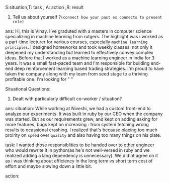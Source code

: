 S:situation,T: task , A: action ,R: result

1. Tell us about yourself ?`(connect how your past ex connects to present role)`

ans: Hi, this is Vinay. I've graduted with a masters in computer science specializing in machine learning from rutgers. The highlight was i worked as a part-time lecturer for various
courses, especially `machine learning principles`. I designed homeworks and took weekly classes. not only it deepened my understanding but learned to effectively convey complex ideas. Before that
I worked as a machine learning engineer in India for 3 years. It was a small fast-paced team and I'm responsible for building end-end deep reinforcement learning based trading strategies. I'm proud to have taken the company along with my team from seed
stage to a thriving profitable one. I'm looking for " "

Situational Questions:

1. Dealt with particularly difficult co-worker / situation?

ans: 
situation: While working at Niveshi, we had a custom front-end to analyze our experiments. It was built in ruby by our CEO when the company was started. But as our requirements
grew, and kept on adding asking for more features, bugs kept on increasing : from system fetching wrong results to ocassional crashing. I realized that's because placing too much proirity on `speed` over `quality` and also
having too many things on his plate.

task:  I wanted those responsiblities to be handed over to other engineer who would rewrite it in python(as he's not well-versed in ruby and we realized adding a lang dependency is unnecessary). We did'nt agree on it as i was thinking about efficiency in the long term vs short term cost of effort and maybe slowing down a little bit.

action: 

